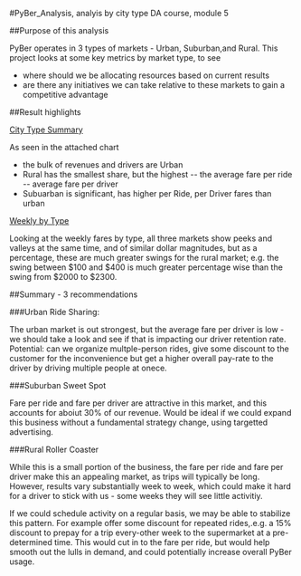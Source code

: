 #PyBer_Analysis, analyis by city type
DA course, module 5

##Purpose of this analysis

PyBer operates in 3 types of markets - Urban, Suburban,and Rural. This project looks at some key metrics by market type, to see
- where should we be allocating resources based on current results
- are there any initiatives we can take relative to these markets to gain a competitive advantage

##Result highlights

[City Type Summary](Analysis/CityTypeSummary.PNG)

As seen in the attached chart
- the bulk of revenues and drivers are Urban
- Rural has the smallest share, but the highest
-- the average fare per ride
-- average fare per driver
- Subuarban is significant, has higher per Ride, per Driver fares than urban

[Weekly by Type](Analysis/PyBer_fare_summary.PNG)

Looking at the weekly fares by type, all three markets show peeks and valleys at the same time, and of similar dollar magnitudes, but as a percentage, these are much greater swings for the rural market; e.g. the swing between $100 and $400 is much greater percentage wise than the swing from $2000 to $2300.


##Summary - 3 recommendations

###Urban Ride Sharing: 

The urban market is out strongest, but the average fare per driver is low - we should take a look and see if that is impacting our driver retention rate. Potential: can we organize multple-person rides, give some discount to the customer for the inconvenience but get a higher overall pay-rate to the driver by driving multiple people at onece.

###Suburban Sweet Spot

Fare per ride and fare per driver are attractive in this market, and this accounts for aboiut 30% of our revenue. Would be ideal if we could expand this business without a fundamental strategy change, using targetted advertising.

###Rural Roller Coaster

While this is a small portion of the business, the fare per ride and fare per driver make this an appealing market, as trips will typically be long. However, results vary substantially week to week, which could make it hard for a driver to stick with us - some weeks they will see little activitiy.

If we could schedule activity on a regular basis, we may be able to stabilize this pattern. For example offer some discount for repeated rides,.e.g. a 15% discount to prepay for a trip every-other week to the supermarket at a pre-determined time. This would cut in to the fare per ride, but would help smooth out the lulls in demand, and could potentially increase overall PyBer usage.
